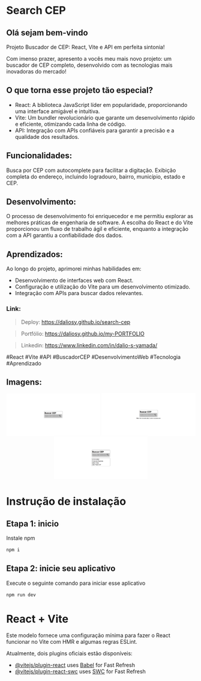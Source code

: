 # Search CEP

## Olá sejam bem-vindo

Projeto Buscador de CEP: React, Vite e API em perfeita sintonia!

Com imenso prazer, apresento a vocês meu mais novo projeto: um buscador de CEP completo, desenvolvido com as tecnologias mais inovadoras do mercado!

## O que torna esse projeto tão especial?

- React: A biblioteca JavaScript líder em popularidade, proporcionando uma interface amigável e intuitiva.
- Vite: Um bundler revolucionário que garante um desenvolvimento rápido e eficiente, otimizando cada linha de código.
- API: Integração com APIs confiáveis para garantir a precisão e a qualidade dos resultados.

## Funcionalidades:

Busca por CEP com autocomplete para facilitar a digitação.
Exibição completa do endereço, incluindo logradouro, bairro, município, estado e CEP.

## Desenvolvimento:

O processo de desenvolvimento foi enriquecedor e me permitiu explorar as melhores práticas de engenharia de software. A escolha do React e do Vite proporcionou um fluxo de trabalho ágil e eficiente, enquanto a integração com a API garantiu a confiabilidade dos dados.

## Aprendizados:

Ao longo do projeto, aprimorei minhas habilidades em:

- Desenvolvimento de interfaces web com React.
- Configuração e utilização do Vite para um desenvolvimento otimizado.
- Integração com APIs para buscar dados relevantes.

### Link:

> Deploy: https://daliosy.github.io/search-cep

> Portfólio: https://daliosy.github.io/my-PORTFOLIO

> Linkedin: https://www.linkedin.com/in/dalio-s-yamada/

#React #Vite #API #BuscadorCEP #DesenvolvimentoWeb #Tecnologia #Aprendizado

## Imagens:

<div align="center"> 
  <img src="./src/img/git-1.png" width="250px">
  <img src="./src/img/git-2.png" width="250px">
  <img src="./src/img/git-3.png" width="250px">
</div>

# Instrução de instalação

## Etapa 1: inicio

Instale npm

```bash
npm i
```

## Etapa 2: inicie seu aplicativo

Execute o seguinte comando para iniciar esse aplicativo

```bash
npm run dev
```

# React + Vite

Este modelo fornece uma configuração mínima para fazer o React funcionar no Vite com HMR e algumas regras ESLint.

Atualmente, dois plugins oficiais estão disponíveis:

- [@vitejs/plugin-react](https://github.com/vitejs/vite-plugin-react/blob/main/packages/plugin-react/README.md) uses [Babel](https://babeljs.io/) for Fast Refresh
- [@vitejs/plugin-react-swc](https://github.com/vitejs/vite-plugin-react-swc) uses [SWC](https://swc.rs/) for Fast Refresh
